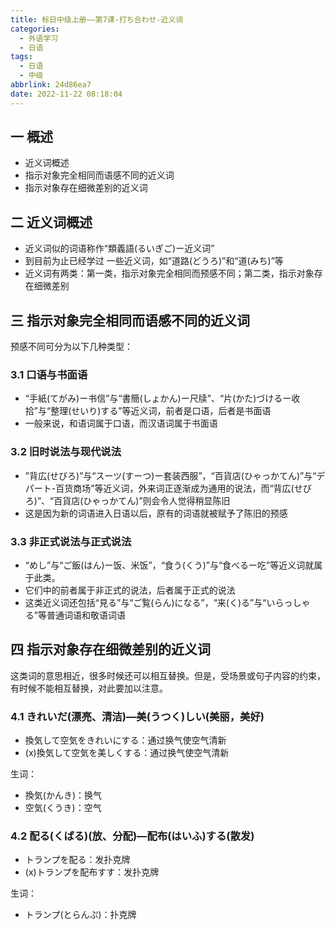 ```yaml
---
title: 标日中级上册——第7课-打ち合わせ-近义词
categories:
  - 外语学习
  - 日语
tags:
  - 日语
  - 中级
abbrlink: 24d86ea7
date: 2022-11-22 08:18:04
---
```

## 一 概述

* 近义词概述
* 指示对象完全相同而语感不同的近义词
* 指示对象存在细微差别的近义词

<!--more-->

## 二  近义词概述

* 近义词似的词语称作“類義語(るいぎご)ー近义词”
* 到目前为止已经学过 一些近义词，如“道路(どうろ)”和“道(みち)”等
* 近义词有两类：第一类，指示对象完全相同而预感不同；第二类，指示对象存在细微差别

## 三 指示对象完全相同而语感不同的近义词

预感不同可分为以下几种类型：

### 3.1 口语与书面语

* “手紙(てがみ)ー书信”与“書簡(しょかん)ー尺牍”、“片(かた)づけるー收拾”与“整理(せいり)する”等近义词，前者是口语，后者是书面语
* 一般来说，和语词属于口语，而汉语词属于书面语

### 3.2 旧时说法与现代说法

* ”背広(せびろ)”与“スーツ(すーつ)ー套装西服”，“百貨店(ひゃっかてん)”与“デパート-百货商场”等近义词，外来词正逐渐成为通用的说法，而“背広(せびろ)”、“百貨店(ひゃっかてん)”则会令人觉得稍显陈旧
* 这是因为新的词语进入日语以后，原有的词语就被赋予了陈旧的预感

### 3.3 非正式说法与正式说法

* “めし”与“ご飯(はん)ー饭、米饭”，“食う(くう)”与“食べるー吃”等近义词就属于此类。
* 它们中的前者属于非正式的说法，后者属于正式的说法
* 这类近义词还包括“見る”与“ご覧(らん)になる”，“来(く)る”与“いらっしゃる”等普通词语和敬语词语

## 四 指示对象存在细微差别的近义词

这类词的意思相近，很多时候还可以相互替换。但是，受场景或句子内容的约束，有时候不能相互替换，对此要加以注意。

### 4.1 きれいだ(漂亮、清洁)—美(うつく)しい(美丽，美好)

* 換気して空気をきれいにする：通过换气使空气清新
* (x)換気して空気を美しくする：通过换气使空气清新

生词：

* 換気(かんき)：换气
* 空気(くうき)：空气

### 4.2 配る(くばる)(放、分配)—配布(はいふ)する(散发)

* トランプを配る：发扑克牌
* (x)トランプを配布すす：发扑克牌

生词：

* トランプ(とらんぷ)：扑克牌
